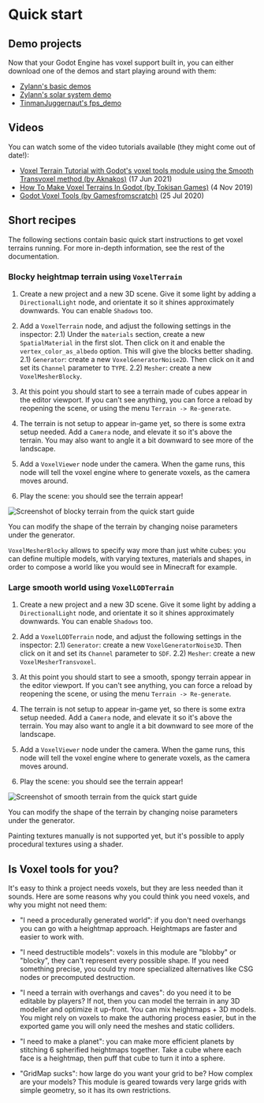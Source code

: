 # Quick start

## Demo projects

Now that your Godot Engine has voxel support built in, you can either download one of the demos and start playing around with them:

- [Zylann's basic demos](https://github.com/Zylann/voxelgame)
- [Zylann's solar system demo](https://github.com/Zylann/solar_system_demo)
- [TinmanJuggernaut's fps_demo](https://github.com/tinmanjuggernaut/voxelgame)

## Videos

You can watch some of the video tutorials available (they might come out of date!):

- [Voxel Terrain Tutorial with Godot's voxel tools module using the Smooth Transvoxel method (by Aknakos)](https://www.youtube.com/watch?v=YDHkTJ6Na9U) (17 Jun 2021)
- [How To Make Voxel Terrains In Godot (by Tokisan Games)](https://www.youtube.com/watch?v=zfzmcbR1H_0) (4 Nov 2019)
- [Godot Voxel Tools (by Gamesfromscratch)](https://www.youtube.com/watch?v=WxZK_Yg5kU0) (25 Jul 2020)

## Short recipes

The following sections contain basic quick start instructions to get voxel terrains running.
For more in-depth information, see the rest of the documentation.

### Blocky heightmap terrain using `VoxelTerrain`

1. Create a new project and a new 3D scene. Give it some light by adding a `DirectionalLight` node, and orientate it so it shines approximately downwards. You can enable `Shadows` too.

2. Add a `VoxelTerrain` node, and adjust the following settings in the inspector:
   2.1) Under the `materials` section, create a new `SpatialMaterial` in the first slot. Then click on it and enable the `vertex_color_as_albedo` option. This will give the blocks better shading.
   2.1) `Generator`: create a new `VoxelGeneratorNoise2D`. Then click on it and set its `Channel` parameter to `TYPE`.
   2.2) `Mesher`: create a new `VoxelMesherBlocky`.

3. At this point you should start to see a terrain made of cubes appear in the editor viewport. If you can't see anything, you can force a reload by reopening the scene, or using the menu `Terrain -> Re-generate`.

4. The terrain is not setup to appear in-game yet, so there is some extra setup needed. Add a `Camera` node, and elevate it so it's above the terrain. You may also want to angle it a bit downward to see more of the landscape.

5. Add a `VoxelViewer` node under the camera. When the game runs, this node will tell the voxel engine where to generate voxels, as the camera moves around.

6. Play the scene: you should see the terrain appear!

![Screenshot of blocky terrain from the quick start guide](images/default-terrain.jpg)

You can modify the shape of the terrain by changing noise parameters under the generator.

`VoxelMesherBlocky` allows to specify way more than just white cubes: you can define multiple models, with varying textures, materials and shapes, in order to compose a world like you would see in Minecraft for example.

### Large smooth world using `VoxelLODTerrain`

1. Create a new project and a new 3D scene. Give it some light by adding a `DirectionalLight` node, and orientate it so it shines approximately downwards. You can enable `Shadows` too.

2. Add a `VoxelLODTerrain` node, and adjust the following settings in the inspector:
   2.1) `Generator`: create a new `VoxelGeneratorNoise3D`. Then click on it and set its `Channel` parameter to `SDF`.
   2.2) `Mesher`: create a new `VoxelMesherTransvoxel`.

3. At this point you should start to see a smooth, spongy terrain appear in the editor viewport. If you can't see anything, you can force a reload by reopening the scene, or using the menu `Terrain -> Re-generate`.

4. The terrain is not setup to appear in-game yet, so there is some extra setup needed. Add a `Camera` node, and elevate it so it's above the terrain. You may also want to angle it a bit downward to see more of the landscape.

5. Add a `VoxelViewer` node under the camera. When the game runs, this node will tell the voxel engine where to generate voxels, as the camera moves around.

6. Play the scene: you should see the terrain appear!

![Screenshot of smooth terrain from the quick start guide](images/noise-terrain-default.jpg)

You can modify the shape of the terrain by changing noise parameters under the generator.

Painting textures manually is not supported yet, but it's possible to apply procedural textures using a shader.

## Is Voxel tools for you?

It's easy to think a project needs voxels, but they are less needed than it sounds. Here are some reasons why you could think you need voxels, and why you might not need them:

- "I need a procedurally generated world": if you don't need overhangs you can go with a heightmap approach. Heightmaps are faster and easier to work with.

- "I need destructible models": voxels in this module are "blobby" or "blocky", they can't represent every possible shape. If you need something precise, you could try more specialized alternatives like CSG nodes or precomputed destruction.

- "I need a terrain with overhangs and caves": do you need it to be editable by players? If not, then you can model the terrain in any 3D modeller and optimize it up-front. You can mix heightmaps + 3D models. You might rely on voxels to make the authoring process easier, but in the exported game you will only need the meshes and static colliders.

- "I need to make a planet": you can make more efficient planets by stitching 6 spherified heightmaps together. Take a cube where each face is a heightmap, then puff that cube to turn it into a sphere.

- "GridMap sucks": how large do you want your grid to be? How complex are your models? This module is geared towards very large grids with simple geometry, so it has its own restrictions.

